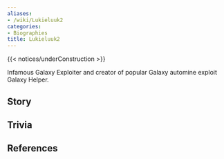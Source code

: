 ```yaml
---
aliases:
- /wiki/Lukieluuk2
categories:
- Biographies
title: Lukieluuk2
---  
```


{{< notices/underConstruction >}} 

Infamous Galaxy Exploiter and creator of popular Galaxy automine exploit Galaxy Helper.

## Story

## Trivia

## References

<references />